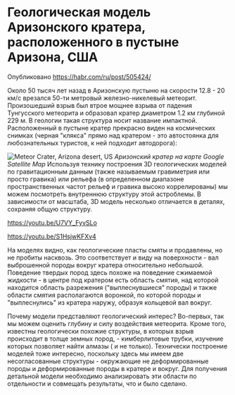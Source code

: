 # Геологическая модель Аризонского кратера, расположенного в пустыне Аризона, США

Опубликовано https://habr.com/ru/post/505424/

Около 50 тысяч лет назад в Аризонскую пустыню на скорости 12.8 - 20 км/с врезался 50-ти метровый железно-никелевый метеорит. Произошедший взрыв был втрое мощнее взрыва от падения Тунгусского метеорита и образовал кратер диаметром 1.2 км глубиной 229 м. В геологии такая структура носит название импактной. Расположенный в пустыне кратер прекрасно виден на космических снимках (черная "клякса" прямо над кратером - это автостоянка для любознательных туристов, к ней подходит автодорога):

![Meteor Crater, Arizona desert, US](https://habrastorage.org/webt/cv/gz/sc/cvgzscj28-h7b01l5gn5e_d_eeu.jpeg)
*Аризонский кратер на карте Google Satellite Map*
<cut/>
Используя технику построения 3D геологических моделей по гравитационным данным (также называемым гравиметрия или просто гравика) или рельефа (в определенном диапазоне пространственных частот рельеф и гравика высоко коррелированы) мы можем посмотреть внутреннюю структуру этой астроблемы. В зависимости от масштаба, 3D модель несколько отличается в деталях, сохраняя общую структуру.

<oembed>https://youtu.be/U7VY_FyvSLo</oembed>

<oembed>https://youtu.be/S1HsjwKFXv4</oembed>

На моделях видно, как геологические пласты смяты и продавлены, но не пробиты насквозь. Это соответствует и виду на поверхности - вал выброшенной породы вокруг кратера относительно небольшой. Поведение твердых пород здесь похоже на поведение сжимаемой жидкости - в центре под кратером есть область смятия, над которой находится область разрежения ("выплеснувшиеся" породы) и также области смятия располагаются воронкой, по которой породы и "выплеснулись" из кратера наружу, образуя кольцевой вал вокруг.

Почему модели представляют геологический интерес? Во-первых, так мы можем оценить глубину и силу воздействия метеорита. Кроме того, известны геологически похожие структуры, в которых взрыв происходит в толще земных пород, - кимберлитовые трубки, изучение которых позволяет найти алмазы ( и не только). Технически построение моделей тоже интересно, поскольку здесь мы имеем две несогласованные структуры - окружающие не деформированные породы и деформированные породы в кратере и вокруг. Для получения детальной модели необходимо анализировать эти области по отдельности и совмещать результаты, что и было сделано.